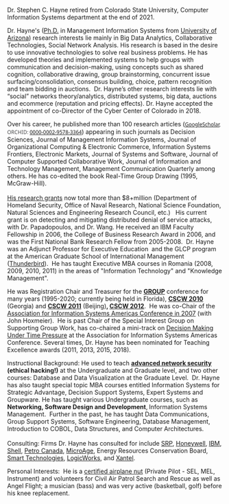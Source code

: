 <!---
stephen-hayne/stephen-hayne is a ✨ special ✨ repository because its `README.md` (this file) appears on your GitHub profile.
You can click the Preview link to take a look at your changes.
--->
Dr. Stephen C. Hayne retired from Colorado State University, Computer Information Systems department at the end of 2021.

Dr. Hayne's (</span><a href="HAYNE_CV.pdf" target="_blank"><span class="auto-style2">Ph.D.</span></a><span class="auto-style1"> in Management Information Systems 
            from </span> <a href="http://www.arizona.edu/">
			<span class="auto-style2">University of Arizona</span></a><span class="auto-style1">)
			research interests lie mainly in Big Data Analytics, Collaborative Technologies, 
			Social Network Analysis. His research is based in the desire to use 
			innovative technologies to solve real business problems. He has 
			developed theories and implemented systems to help groups with 
			communication and decision-making, using concepts such as shared 
			cognition, collaborative drawing, group brainstorming, concurrent 
			issue surfacing/consolidation, consensus building, choice, pattern 
			recognition and team bidding in auctions.&nbsp; Dr. Hayne’s other 
			research interests lie with “social” networks theory/analytics, 
			distributed systems, big data, auctions and ecommerce (reputation 
			and pricing effects).  Dr. Hayne accepted the appointment of co-Director of the 
			Cyber Center of Colorado in 2018.
      <p>
			<span class="auto-style2">Over his career, he published more than 100 research articles</span></a><span class="auto-style1"> 
			(<span style="color: rgb(73, 74, 76); font-family: &quot;Noto Sans&quot;, sans-serif; font-size: 12px; font-style: normal; font-variant-ligatures: normal; font-variant-caps: normal; font-weight: 400; letter-spacing: normal; orphans: 2; text-align: start; text-indent: 0px; text-transform: none; white-space: normal; widows: 2; word-spacing: 0px; -webkit-text-stroke-width: 0px; background-color: rgb(255, 255, 255); text-decoration-style: initial; text-decoration-color: initial; display: inline !important; float: none;"><a href="https://scholar.google.com/citations?user=e6r49L0AAAAJ&amp;hl=en">GoogleScholar</a>, 
			ORCHID: <a href="https://orcid.org/0000-0002-9578-3364">
			0000-0002-9578-3364</a></span>) 
			appearing in such journals as </span><span class="auto-style3">Decision Sciences, Journal of Management Information Systems</span><span class="auto-style1">, 
			</span><span class="auto-style3">Journal of Organizational Computing &amp; Electronic Commerce, 
			Information Systems Frontiers, Electronic Markets, Journal of
			Systems and Software</span><span class="auto-style1">, </span>
			<span class="auto-style3">Journal of Computer Supported Collaborative Work</span><span class="auto-style1">, 
			</span><span class="auto-style3">Journal of
			Information and Technology Management, Management Communication Quarterly</span><span class="auto-style1"> among others. He
			has co-edited the book </span><span class="auto-style3">Real-Time Group Drawing</span><span class="auto-style1"> (1995, McGraw-Hill).&nbsp; 
            <br><br></span> 
            <a href="hayne_cv.pdf" target="_blank"><span class="auto-style2">His research grants</span></a><span class="auto-style1"> now total 
			</span><span class="auto-style2">more than $8+million</span><span class="auto-style1"> (Department of Homeland Security, Office of Naval Research, National Science Foundation, Natural Sciences and 
            Engineering Research Council, etc.)&nbsp;&nbsp; His current grant is 
			on detecting and mitigating distributed denial of service attacks, 
			with Dr. Papadopoulos, and Dr. Wang. He received an IBM Faculty Fellowship in 2006, 
			the College of Business Research Award in 2006, and was the First National 
			Bank Research Fellow from 2005-2008.&nbsp; Dr. Hayne was an Adjunct Professor for Executive Education&nbsp; and the GLCP program at the 
            American Graduate School of International Management (</span><a href="http://www.t-bird.edu" target="_blank"><span class="auto-style2">Thunderbird</span></a><span class="auto-style1">).&nbsp; 
			He has taught Executive MBA courses in Romania (2008, 2009, 2010, 
			2011) in the areas of 
            &quot;Information Technology&quot; and &quot;Knowledge Management&quot;. </span> <p>
			<span class="auto-style1">He 
			was Registration Chair and Treasurer for the
			</span>
			<a href="http://group.acm.org/conferences/group18/"><strong>
			<span class="auto-style1">GROUP</span></strong></a><span class="auto-style1"> 
			conference for many years (1995-2020; currently being held in Florida),
			</span>
			<a href="http://www.cscw2010.org/"><strong>
			<span class="auto-style1">CSCW 2010</span></strong></a><span class="auto-style1"> 
			(Georgia) and </span> <a href="http://cscw2011.org/"><strong>
			<span class="auto-style1">CSCW 2011</span></strong></a><span class="auto-style1"> (Beijing)</span><strong><span class="auto-style1">, 
			</span> 
			<a href="http://www.cscw2012.org/"><span class="auto-style1">CSCW 2012</span></a></strong><span class="auto-style1">.&nbsp; He was co-Chair of the
			</span> 
            <a href="http://www.biz.colostate.edu/faculty/johnh/website221-blue/">
			<span class="auto-style2">Association for Information Systems 
            Americas Conference in 2007</span></a><span class="auto-style1"> (with John Hoxmeier).&nbsp; He is past Chair of the 
			</span><span class="auto-style2">Special Interest Group on Supporting Group Work</span><span class="auto-style1">,
			has co-chaired a mini-track on </span> <a href="ais/index.asp">
			<span class="auto-style2">Decision Making Under Time Pressure</span></a><span class="auto-style1">
			at the Association for Information Systems Americas Conference.  Several times, Dr. Hayne has been nominated for 
      Teaching Excellence awards (2011, 2013, 2015, 2018).
      <p>
      <span class="auto-style2">Instructional Background</span><span class="auto-style1"></a>:
			He used to teach </span> <b>
                    <a href="Security"><span class="auto-style1">advanced 
                    network security</span></a><span class="auto-style1"> (ethical hacking!)</span></b><span class="auto-style1"> 
                    at the Undergraduate and Graduate level, and two other 
					courses: Database and Data Visualization at the Graduate Level.&nbsp; 
                    Dr. Hayne has also taught special topic MBA courses entitled
					</span><span class="auto-style2">Information Systems for Strategic Advantage</span><span class="auto-style1">,
					</span><span class="auto-style2">Decision Support Systems, Expert 
                    Systems and Groupware</span><span class="auto-style1">.  He has taught various Undergraduate courses, such as</span><strong><span class="auto-style1"> 
					Networking, Software Design and Development</span></strong>,<strong><span class="auto-style1">
					</span>
					</strong> 
					<span class="auto-style2">Information Systems 
                    Management</span><span class="auto-style1">.&nbsp; Further in the past, he has taught 
					</span><span class="auto-style3">Data Communications</span><span class="auto-style1">, 
					</span><span class="auto-style3">Group Support Systems</span><span class="auto-style1">,
					</span><span class="auto-style3">Software Engineering</span><span class="auto-style1">, 
					</span><span class="auto-style3">Database Management</span><span class="auto-style1">, 
					</span><span class="auto-style3">Introduction to COBOL</span><span class="auto-style1">,
					</span><span class="auto-style3">Data Structures</span><span class="auto-style1">, and 
					</span><span class="auto-style3">Computer Architectures</span><span class="auto-style1">.
                    </span>
                    <br class="auto-style1">
					<span class="auto-style1">&nbsp;</span>
      <br>
      <span class="auto-style2">Consulting</span><span class="auto-style1">:
					Firms Dr. Hayne has consulted for include
					</span>
					<a href="http://www.srpnet.com" target="_blank">
					<span class="auto-style2">SRP</span></a><span class="auto-style1">,
					</span>
					<a href="http://www.honeywell.com" target="_blank">
					<span class="auto-style2">Honeywell</span></a><span class="auto-style1">,
					</span>
					<a href="http://www.ibm.com" target="_blank">
					<span class="auto-style2">IBM</span></a><span class="auto-style1">,
					</span>
					<a href="http://www.shell.com" target="_blank">
					<span class="auto-style2">Shell</span></a><span class="auto-style1">,
					</span>
					<a href="http://www.petro-canada.ca/" target="_blank">
					<span class="auto-style2">Petro Canada</span></a><span class="auto-style1">,
					</span>
					<a href="http://www.microage.com" target="_blank">
					<span class="auto-style2">MicroAge</span></a><span class="auto-style1">,
					Energy Resources Conservation Board, </span>
                    <a href="http://www.smarttech.com/" target="_blank">
					<span class="auto-style2">Smart Technologies</span></a><span class="auto-style1">, 
                    </span><a href="http://www.logicworks.com" target="_blank">
					<span class="auto-style2">LogicWorks</span></a><span class="auto-style1">, and
					</span>
					<a href="http://www.xantel.com" target="_blank">
					<span class="auto-style2">Xantel</span></a><span class="auto-style1">.</span>
      <p>
      <span class="auto-style1">Personal Interests:&nbsp; He is a 
					</span><a href="plane/index.asp"><span class="auto-style2">certified airplane nut</span></a><span class="auto-style1"> 
                    (Private Pilot - SEL, MEL, Instrument) and volunteers for Civil Air Patrol 
                    Search and Rescue as well as Angel Flight; a musician (bass) and 
                    was very active (basketball, golf) before his knee 
					replacement.</span>
      
